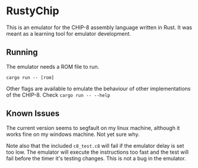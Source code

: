 
# RustyChip

This is an emulator for the CHIP-8 assembly language written in Rust.
It was meant as a learning tool for emulator development.

## Running
The emulator needs a ROM file to run.

    cargo run -- [rom]

Other flags are available to emulate the behaviour of other implementations of the CHIP-8.
Check `cargo run -- --help`

## Known Issues
The current version seems to segfault on my linux machine, although it works fine on my windows machine. Not yet sure why.

Note also that the included `c8_test.c8` will fail if the emulator delay is set too low. 
The emulator will execute the instructions too fast and the test will fail before the timer it's testing changes.
This is not a bug in the emulator. 